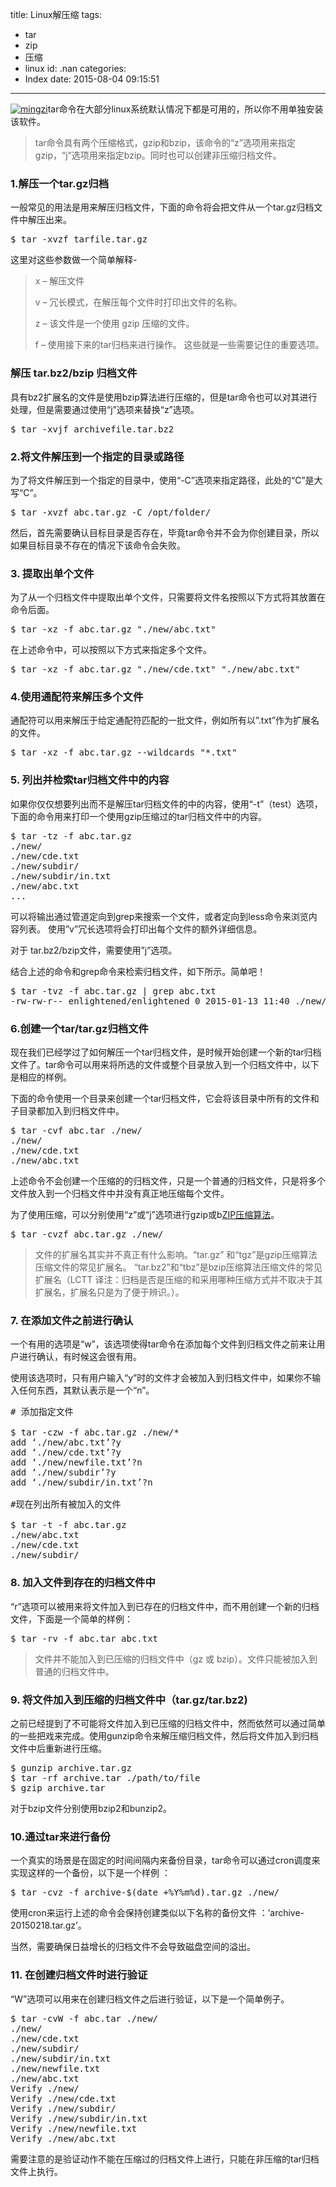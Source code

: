 title: Linux解压缩
tags:
  - tar
  - zip
  - 压缩
  - linux
id: .nan
categories:
  - Index
date: 2015-08-04 09:15:51
---

[![mingzi](http://www.shengxuezixun.com/wp-content/uploads/2015/08/mingzi-300x188.jpeg)](http://www.shengxuezixun.com/wp-content/uploads/2015/08/mingzi.jpeg)tar命令在大部分linux系统默认情况下都是可用的，所以你不用单独安装该软件。
> tar命令具有两个压缩格式，gzip和bzip，该命令的“z”选项用来指定gzip，“j”选项用来指定bzip。同时也可以创建非压缩归档文件。

### 1.解压一个tar.gz归档

一般常见的用法是用来解压归档文件，下面的命令将会把文件从一个tar.gz归档文件中解压出来。
<pre>$ tar -xvzf tarfile.tar.gz</pre>
这里对这些参数做一个简单解释-
> x – 解压文件> 
> 
> v – 冗长模式，在解压每个文件时打印出文件的名称。> 
> 
> z – 该文件是一个使用 gzip 压缩的文件。> 
> 
> f – 使用接下来的tar归档来进行操作。
这些就是一些需要记住的重要选项。

### 解压 tar.bz2/bzip 归档文件

具有bz2扩展名的文件是使用bzip算法进行压缩的，但是tar命令也可以对其进行处理，但是需要通过使用“j”选项来替换“z”选项。
<pre>$ tar -xvjf archivefile.tar.bz2</pre>

### 2.将文件解压到一个指定的目录或路径

为了将文件解压到一个指定的目录中，使用“-C”选项来指定路径，此处的“C”是大写“C”。
<pre>$ tar -xvzf abc.tar.gz -C /opt/folder/</pre>
然后，首先需要确认目标目录是否存在，毕竟tar命令并不会为你创建目录，所以如果目标目录不存在的情况下该命令会失败。

### 3\. 提取出单个文件

为了从一个归档文件中提取出单个文件，只需要将文件名按照以下方式将其放置在命令后面。
<pre>$ tar -xz -f abc.tar.gz "./new/abc.txt"</pre>
在上述命令中，可以按照以下方式来指定多个文件。
<pre>$ tar -xz -f abc.tar.gz "./new/cde.txt" "./new/abc.txt"</pre>

### 4.使用通配符来解压多个文件

通配符可以用来解压于给定通配符匹配的一批文件，例如所有以”.txt”作为扩展名的文件。
<pre>$ tar -xz -f abc.tar.gz --wildcards "*.txt"</pre>

### 5\. 列出并检索tar归档文件中的内容

如果你仅仅想要列出而不是解压tar归档文件的中的内容，使用“-t”（test）选项， 下面的命令用来打印一个使用gzip压缩过的tar归档文件中的内容。
<pre>$ tar -tz -f abc.tar.gz
./new/
./new/cde.txt
./new/subdir/
./new/subdir/in.txt
./new/abc.txt
...</pre>
可以将输出通过管道定向到grep来搜索一个文件，或者定向到less命令来浏览内容列表。 使用”v”冗长选项将会打印出每个文件的额外详细信息。

对于 tar.bz2/bzip文件，需要使用”j”选项。

结合上述的命令和grep命令来检索归档文件，如下所示。简单吧！
<pre>$ tar -tvz -f abc.tar.gz | grep abc.txt
-rw-rw-r-- enlightened/enlightened 0 2015-01-13 11:40 ./new/abc.txt</pre>

### 6.创建一个tar/tar.gz归档文件

现在我们已经学过了如何解压一个tar归档文件，是时候开始创建一个新的tar归档文件了。tar命令可以用来将所选的文件或整个目录放入到一个归档文件中，以下是相应的样例。

下面的命令使用一个目录来创建一个tar归档文件，它会将该目录中所有的文件和子目录都加入到归档文件中。
<pre>$ tar -cvf abc.tar ./new/
./new/
./new/cde.txt
./new/abc.txt</pre>
上述命令不会创建一个压缩的的归档文件，只是一个普通的归档文件，只是将多个文件放入到一个归档文件中并没有真正地压缩每个文件。

为了使用压缩，可以分别使用“z”或“j”选项进行gzip或b<span class="wp_keywordlink">[ZIP压缩算法](http://www.codeceo.com/article/zip-method.html "ZIP压缩算法")</span>。
<pre>$ tar -cvzf abc.tar.gz ./new/</pre>
> 文件的扩展名其实并不真正有什么影响。“tar.gz” 和“tgz”是gzip压缩算法压缩文件的常见扩展名。 “tar.bz2”和“tbz”是bzip压缩算法压缩文件的常见扩展名（LCTT 译注：归档是否是压缩的和采用哪种压缩方式并不取决于其扩展名，扩展名只是为了便于辨识。）。

### 7\. 在添加文件之前进行确认

一个有用的选项是“w”，该选项使得tar命令在添加每个文件到归档文件之前来让用户进行确认，有时候这会很有用。

使用该选项时，只有用户输入“y”时的文件才会被加入到归档文件中，如果你不输入任何东西，其默认表示是一个“n”。
<pre># 添加指定文件

$ tar -czw -f abc.tar.gz ./new/*
add ‘./new/abc.txt’?y
add ‘./new/cde.txt’?y
add ‘./new/newfile.txt’?n
add ‘./new/subdir’?y
add ‘./new/subdir/in.txt’?n

#现在列出所有被加入的文件

$ tar -t -f abc.tar.gz 
./new/abc.txt
./new/cde.txt
./new/subdir/</pre>

### 8\. 加入文件到存在的归档文件中

“r”选项可以被用来将文件加入到已存在的归档文件中，而不用创建一个新的归档文件，下面是一个简单的样例：
<pre>$ tar -rv -f abc.tar abc.txt</pre>
> 文件并不能加入到已压缩的归档文件中（gz 或 bzip）。文件只能被加入到普通的归档文件中。

### 9\. 将文件加入到压缩的归档文件中（tar.gz/tar.bz2)

之前已经提到了不可能将文件加入到已压缩的归档文件中，然而依然可以通过简单的一些把戏来完成。使用gunzip命令来解压缩归档文件，然后将文件加入到归档文件中后重新进行压缩。
<pre>$ gunzip archive.tar.gz
$ tar -rf archive.tar ./path/to/file
$ gzip archive.tar</pre>
对于bzip文件分别使用bzip2和bunzip2。

### 10.通过tar来进行备份

一个真实的场景是在固定的时间间隔内来备份目录，tar命令可以通过cron调度来实现这样的一个备份，以下是一个样例 ：
<pre>$ tar -cvz -f archive-$(date +%Y%m%d).tar.gz ./new/</pre>
使用cron来运行上述的命令会保持创建类似以下名称的备份文件 ：’archive-20150218.tar.gz’。

当然，需要确保日益增长的归档文件不会导致磁盘空间的溢出。

### 11\. 在创建归档文件时进行验证

“W”选项可以用来在创建归档文件之后进行验证，以下是一个简单例子。
<pre>$ tar -cvW -f abc.tar ./new/
./new/
./new/cde.txt
./new/subdir/
./new/subdir/in.txt
./new/newfile.txt
./new/abc.txt
Verify ./new/
Verify ./new/cde.txt
Verify ./new/subdir/
Verify ./new/subdir/in.txt
Verify ./new/newfile.txt                                                                                                                              
Verify ./new/abc.txt</pre>
需要注意的是验证动作不能在压缩过的归档文件上进行，只能在非压缩的tar归档文件上执行。

&nbsp;